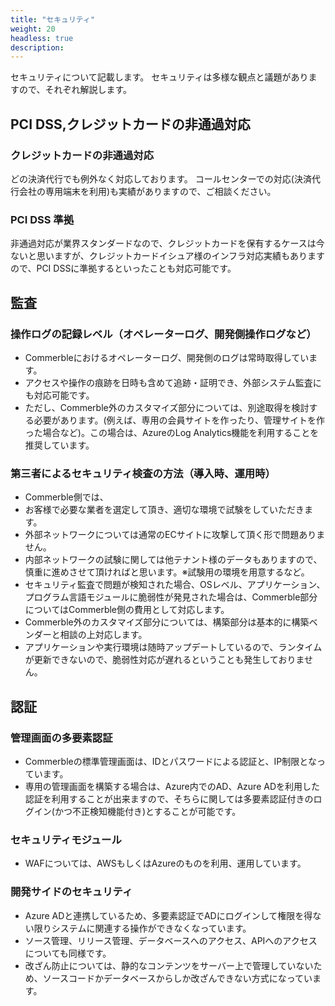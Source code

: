 ```yaml
---
title: "セキュリティ"
weight: 20
headless: true
description: 
---
```


セキュリティについて記載します。
セキュリティは多様な観点と議題がありますので、それぞれ解説します。

## PCI DSS,クレジットカードの非通過対応

### クレジットカードの非通過対応

どの決済代行でも例外なく対応しております。
コールセンターでの対応(決済代行会社の専用端末を利用)も実績がありますので、ご相談ください。

### PCI DSS 準拠

非通過対応が業界スタンダードなので、クレジットカードを保有するケースは今ないと思いますが、クレジットカードイシュア様のインフラ対応実績もありますので、PCI DSSに準拠するといったことも対応可能です。


## 監査

### 操作ログの記録レベル（オペレーターログ、開発側操作ログなど）

- Commerbleにおけるオペレーターログ、開発側のログは常時取得しています。
- アクセスや操作の痕跡を日時も含めて追跡・証明でき、外部システム監査にも対応可能です。
- ただし、Commerble外のカスタマイズ部分については、別途取得を検討する必要があります。(例えば、専用の会員サイトを作ったり、管理サイトを作った場合など)。この場合は、AzureのLog Analytics機能を利⽤することを推奨しています。

### 第三者によるセキュリティ検査の⽅法（導⼊時、運⽤時）

- Commerble側では、
- お客様で必要な業者を選定して頂き、適切な環境で試験をしていただきます。
- 外部ネットワークについては通常のECサイトに攻撃して頂く形で問題ありません。
- 内部ネットワークの試験に関しては他テナント様のデータもありますので、慎重に進めさせて頂ければと思います。※試験用の環境を用意するなど。
- セキュリティ監査で問題が検知された場合、OSレベル、アプリケーション、プログラム言語モジュールに脆弱性が発見された場合は、Commerble部分についてはCommerble側の費用として対応します。
- Commerble外のカスタマイズ部分については、構築部分は基本的に構築ベンダーと相談の上対応します。
- アプリケーションや実行環境は随時アップデートしているので、ランタイムが更新できないので、脆弱性対応が遅れるということも発生しておりません。

## 認証

### 管理画面の多要素認証

- Commerbleの標準管理画面は、IDとパスワードによる認証と、IP制限となっています。
- 専用の管理画面を構築する場合は、Azure内でのAD、Azure ADを利⽤した認証を利用することが出来ますので、そちらに関しては多要素認証付きのログイン(かつ不正検知機能付き)とすることが可能です。

### セキュリティモジュール

- WAFについては、AWSもしくはAzureのものを利⽤、運用しています。

### 開発サイドのセキュリティ

- Azure ADと連携しているため、多要素認証でADにログインして権限を得ない限りシステムに関連する操作ができなくなっています。
- ソース管理、リリース管理、データベースへのアクセス、APIへのアクセスについても同様です。
- 改ざん防⽌については、静的なコンテンツをサーバー上で管理していないため、ソースコードかデータベースからしか改ざんできない方式になっています。

